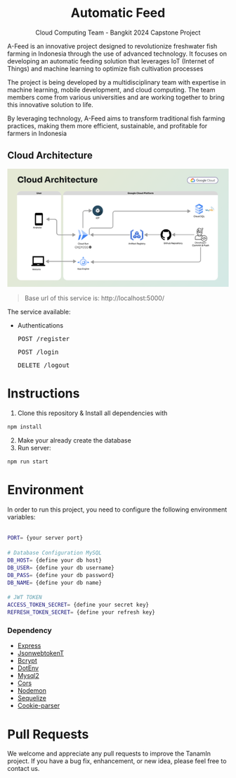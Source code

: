 <h1 align="center">Automatic Feed</h1>
<p align="center">Cloud Computing Team - Bangkit 2024 Capstone Project</p>

A-Feed is an innovative project designed to revolutionize freshwater fish farming in Indonesia through the use of advanced technology. It focuses on developing an automatic feeding solution that leverages IoT (Internet of Things) and machine learning to optimize fish cultivation processes

The project is being developed by a multidisciplinary team with expertise in machine learning, mobile development, and cloud computing. The team members come from various universities and are working together to bring this innovative solution to life.

By leveraging technology, A-Feed aims to transform traditional fish farming practices, making them more efficient, sustainable, and profitable for farmers in Indonesia

## Cloud Architecture
![CloudArchitecture](https://github.com/aanputra26/A-Feed-backend/blob/main/images/CLOUD%20ARCHITECTURE%20CAPSTONE%20(1).png)
<br>
> Base url of this service is: http://localhost:5000/

The service available:

- Authentications
  <pre>POST /register</pre>
  <pre>POST /login</pre>
  <pre>DELETE /logout</pre>


# Instructions
 
1. Clone this repository & Install all dependencies with
```bash
npm install
```
2. Make your already create the database
3. Run server:

```bash
npm run start
```


# Environment

In order to run this project, you need to configure the following environment variables:

```bash

PORT= {your server port}

# Database Configuration MySQL
DB_HOST= {define your db host}
DB_USER= {define your db username}
DB_PASS= {define your db password}
DB_NAME= {define your db name}

# JWT TOKEN
ACCESS_TOKEN_SECRET= {define your secret key}
REFRESH_TOKEN_SECRET= {define your refresh key}
```


### Dependency

* [Express](https://www.npmjs.com/package/express)
* [JsonwebtokenT](https://www.npmjs.com/package/jsonwebtoken)
* [Bcrypt](https://www.npmjs.com/package/bcrypt)
* [DotEnv](https://www.npmjs.com/package/dotenv)
* [Mysql2](https://www.npmjs.com/package/mysql2)
* [Cors](https://www.npmjs.com/package/cors)
* [Nodemon](https://www.npmjs.com/package/nodemon)
* [Sequelize](https://www.npmjs.com/package/sequelize)
* [Cookie-parser](https://www.npmjs.com/package/cookie-parser)

# Pull Requests
We welcome and appreciate any pull requests to improve the TanamIn project. If you have a bug fix, enhancement, or new idea, please feel free to contact us.
